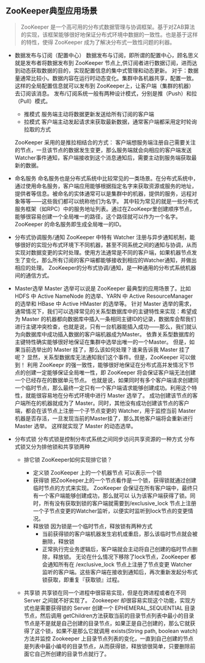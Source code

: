## ZooKeeper典型应用场景
> ZooKeeper 是一个高可用的分布式数据管理与协调框架。基于对ZAB算法的实现，该框架能够很好地保证分布式环境中数据的一致性。也是基于这样的特性，使得 ZooKeeper 成为了解决分布式一致性问题的利器。

- 数据发布与订阅（配置中心）
	数据发布与订阅，即所谓的配置中心，顾名思义就是发布者将数据发布到 ZooKeeper 节点上,供订阅者进行数据订阅，进而达到动态获取数据的目的，实现配置信息的集中式管理和动态更新。
	对于：数据量通常比较小。数据内容在运行时动态变化。集群中各机器共享，配置一致。这样的全局配置信息就可以发布到 ZooKeeper上，让客户端（集群的机器）去订阅该消息。
	发布/订阅系统一般有两种设计模式，分别是推（Push）和拉（Pull）模式。
    - 推模式
    	服务端主动将数据更新发送给所有订阅的客户端
    - 拉模式
        客户端主动发起请求来获取最新数据，通常客户端都采用定时轮询拉取的方式

	ZooKeeper 采用的是推拉相结合的方式：
    客户端想服务端注册自己需要关注的节点，一旦该节点的数据发生变更，那么服务端就会向相应的客户端发送Watcher事件通知，客户端接收到这个消息通知后，需要主动到服务端获取最新的数据。
- 命名服务
	命名服务也是分布式系统中比较常见的一类场景。在分布式系统中，通过使用命名服务，客户端应用能够根据指定名字来获取资源或服务的地址，提供者等信息。被命名的实体通常可以是集群中的机器，提供的服务，远程对象等等——这些我们都可以统称他们为名字。
	其中较为常见的就是一些分布式服务框架（如RPC）中的服务地址列表。通过在ZooKeepr里创建顺序节点，能够很容易创建一个全局唯一的路径，这个路径就可以作为一个名字。ZooKeeper 的命名服务即生成全局唯一的ID。
- 分布式协调服务/通知
	ZooKeeper 中特有 Watcher 注册与异步通知机制，能够很好的实现分布式环境下不同机器，甚至不同系统之间的通知与协调，从而实现对数据变更的实时处理。使用方法通常是不同的客户端，如果机器节点发生了变化，那么所有订阅的客户端都能够接收到相应的Watcher通知，并做出相应的处理。
	ZooKeeper的分布式协调/通知，是一种通用的分布式系统机器间的通信方式。
- Master选举
	Master 选举可以说是 ZooKeeper 最典型的应用场景了。比如 HDFS 中 Active NameNode 的选举、YARN 中 Active ResourceManager 的选举和 HBase 中 Active HMaster 的选举等。
    针对 Master 选举的需求，通常情况下，我们可以选择常见的关系型数据库中的主键特性来实现：希望成为 Master 的机器都向数据库中插入一条相同主键ID的记录，数据库会帮我们进行主键冲突检查，也就是说，只有一台机器能插入成功——那么，我们就认为向数据库中成功插入数据的客户端机器成为Master。
    依靠关系型数据库的主键特性确实能够很好地保证在集群中选举出唯一的一个Master。
    但是，如果当前选举出的 Master 挂了，那么该如何处理？谁来告诉我 Master 挂了呢？
    显然，关系型数据库无法通知我们这个事件。但是，ZooKeeper 可以做到！
    利用 ZooKeepr 的强一致性，能够很好地保证在分布式高并发情况下节点的创建一定能够保证全局唯一性，即 ZooKeeper 将会保证客户端无法创建一个已经存在的数据单元节点。
    也就是说，如果同时有多个客户端请求创建同一个临时节点，那么最终一定只有一个客户端请求能够创建成功。利用这个特性，就能很容易地在分布式环境中进行 Master 选举了。
	成功创建该节点的客户端所在的机器就成为了 Master。同时，其他没有成功创建该节点的客户端，都会在该节点上注册一个子节点变更的 Watcher，用于监控当前 Master 机器是否存活，一旦发现当前的Master挂了，那么其他客户端将会重新进行 Master 选举。
    这样就实现了 Master 的动态选举。
- 分布式锁
	分布式锁是控制分布式系统之间同步访问共享资源的一种方式 
	分布式锁又分为排他锁和共享锁两种
	- 排它锁 
	ZooKeeper如何实现排它锁？
		- 定义锁 
		ZooKeeper 上的一个机器节点 可以表示一个锁
		- 获得锁 
		把ZooKeeper上的一个节点看作是一个锁，获得锁就通过创建临时节点的方式来实现。 
		ZooKeeper 会保证在所有客户端中，最终只有一个客户端能够创建成功，那么就可以 认为该客户端获得了锁。同时，所有没有获取到锁的客户端就需要到/exclusive_lock 节点上注册一个子节点变更的Watcher监听，以便实时监听到lock节点的变更情况。
		- 释放锁 
		因为锁是一个临时节点，释放锁有两种方式
			- 当前获得锁的客户端机器发生宕机或重启，那么该临时节点就会被删除，释放锁
			- 正常执行完业务逻辑后，客户端就会主动将自己创建的临时节点删除，释放锁。
		无论在什么情况下移除了lock节点，ZooKeeper 都会通知所有在 /exclusive_lock 节点上注册了节点变更 Watcher 监听的客户端。这些客户端在接收到通知后，再次重新发起分布式锁获取，即重复『获取锁』过程。

	- 共享锁
	共享锁在同一个进程中很容易实现，但是在跨进程或者在不同 Server 之间就不好实现了。
    Zookeeper 却很容易实现这个功能，实现方式也是需要获得锁的 Server 创建一个 EPHEMERAL_SEQUENTIAL 目录节点，然后调用 getChildren方法获取当前的目录节点列表中最小的目录节点是不是就是自己创建的目录节点，如果正是自己创建的，那么它就获得了这个锁，如果不是那么它就调用 exists(String path, boolean watch) 方法并监控 Zookeeper 上目录节点列表的变化，一直到自己创建的节点是列表中最小编号的目录节点，从而获得锁，释放锁很简单，只要删除前面它自己所创建的目录节点就行了。
